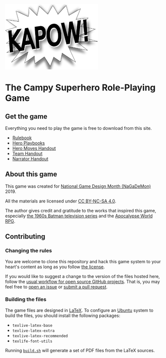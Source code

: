 ![KAPOW logo](logo.png)

# The Campy Superhero Role-Playing Game

## Get the game

Everything you need to play the game is free to download
from this site.

- [Rulebook](kapow-rules.pdf)
- [Hero Playbooks](kapow-playbook-handouts.pdf)
- [Hero Moves Handout](kapow-moves-handout.pdf)
- [Team Handout](kapow-team-handout.pdf)
- [Narrator Handout](kapow-narrator-handout.pdf)

## About this game

This game was created for [National Game Design Month
(NaGaDeMon)](http://nathanrussell.net/naga-demon/) 2019.

All the materials are licensed under 
[CC BY-NC-SA 4.0](https://creativecommons.org/licenses/by-nc-sa/4.0/).

The author gives credit and gratitude to the works that
inspired this game, especially [the 1960s Batman television series](https://en.wikipedia.org/wiki/Batman_(TV_series)) 
and the [Apocalypse World RPG](http://apocalypse-world.com/).

## Contributing

### Changing the rules

You are welcome to clone this repository and hack this
game system to your heart's content as long as you
follow [the license](https://creativecommons.org/licenses/by-nc-sa/4.0/).

If you would like to suggest a change to the version of the files hosted here,
follow the [usual workflow for open source GitHub
projects](https://help.github.com/en/github/collaborating-with-issues-and-pull-requests).
That is, you may feel free to [open an issue](issues) or [submit a pull request](pulls).

### Building the files

The game files are designed in [LaTeX](https://www.latex-project.org/).
To configure an [Ubuntu](https://ubuntu.com/) system to build
the files, you should install the following packages:
- `texlive-latex-base`
- `texlive-latex-extra`
- `texlive-latex-recommended`
- `texlife-font-utils`

Running [`build.sh`](build.sh) will generate a set of PDF files from the LaTeX
sources.

